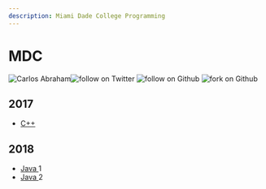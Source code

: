 ```yaml
---
description: Miami Dade College Programming
---
```


# MDC

 ![Carlos Abraham](https://19cah.com/badge.svg)![follow on Twitter](https://img.shields.io/twitter/follow/19cah.svg?style=social)  ![follow on Github](https://img.shields.io/github/followers/19cah.svg?style=social&label=Follow)  ![fork on Github](https://img.shields.io/github/forks/19cah/mdc.svg?style=social&label=Fork)  



## 2017

* [C++]()

## 2018

* [Java ](java-1.md)1
* [Java ](java-2-1.md)2

